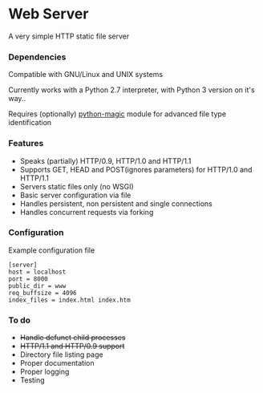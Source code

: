 # Web Server

A very simple HTTP static file server

### Dependencies

Compatible with GNU/Linux and UNIX systems

Currently works with a Python 2.7 interpreter, with Python 3 version on it's way..

Requires (optionally) [python-magic](https://github.com/ahupp/python-magic) module for advanced file type identification

### Features

* Speaks (partially) HTTP/0.9, HTTP/1.0 and HTTP/1.1
* Supports GET, HEAD and POST(ignores parameters) for HTTP/1.0 and HTTP/1.1
* Servers static files only (no WSGI)
* Basic server configuration via file
* Handles persistent, non persistent and single connections
* Handles concurrent requests via forking

### Configuration

Example configuration file

````
[server]
host = localhost
port = 8000
public_dir = www
req_buffsize = 4096
index_files = index.html index.htm
````

### To do

* ~~Handle defunct child processes~~
* ~~HTTP/1.1 and HTTP/0.9 support~~
* Directory file listing page
* Proper documentation
* Proper logging
* Testing
